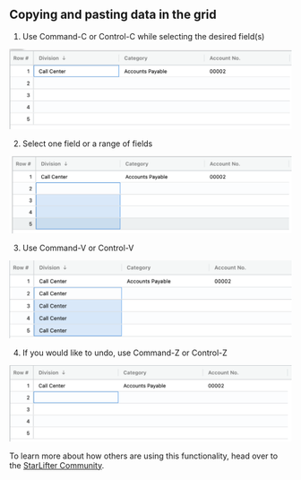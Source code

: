## Copying and pasting data in the grid 

1.  Use Command-C or Control-C while selecting the desired field(s)

<img src="../assets/copy.png"  style="width:700px" class="border"></img>

2.  Select one field or a range of fields

<img src="../assets/copy1.png"  style="width:700px" class="border"></img>

3.  Use Command-V or Control-V 

<img src="../assets/copy2.png"  style="width:700px" class="border"></img>

4.  If you would like to undo, use Command-Z or Control-Z

<img src="../assets/copy3.png"  style="width:700px" class="border"></img>



To learn more about how others are using this functionality, head over to the [StarLifter Community](https://community.starlifter.io).
